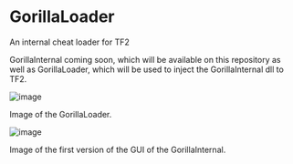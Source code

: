 # GorillaLoader
An internal cheat loader for TF2

GorillaInternal coming soon, which will be available on this repository as well as GorillaLoader, which will be used to inject the GorillaInternal dll to TF2.

![image](https://github.com/FUFUGUA/GorillaLoader/assets/97225465/b9aa6274-fb3f-460e-bfc4-7a2771db5eea)

Image of the GorillaLoader.

![image](https://github.com/FUFUGUA/GorillaLoader/assets/97225465/d60ede75-e914-4168-8a29-94fb1f71b02d)

Image of the first version of the GUI of the GorillaInternal.

